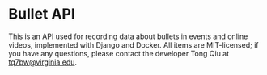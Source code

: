 # Bullet API

This is an API used for recording data about bullets in events and online videos, implemented with Django and Docker. All items are MIT-licensed; if you have any questions, please contact the developer Tong Qiu at [tq7bw@virginia.edu](mailto:tq7bw@virginia.edu).

